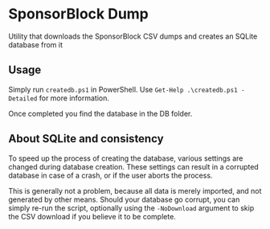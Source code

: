 # SponsorBlock Dump

Utility that downloads the SponsorBlock CSV dumps and creates an SQLite database from it

## Usage

Simply run `createdb.ps1` in PowerShell.
Use `Get-Help .\createdb.ps1 -Detailed` for more information.

Once completed you find the database in the DB folder.

## About SQLite and consistency

To speed up the process of creating the database,
various settings are changed during database creation.
These settings can result in a corrupted database in case of a crash,
or if the user aborts the process.

This is generally not a problem, because all data is merely imported, and not generated by other means.
Should your database go corrupt, you can simply re-run the script,
optionally using the `-NoDownload` argument to skip the CSV download if you believe it to be complete.
